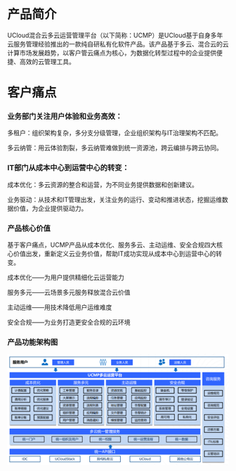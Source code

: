 # 产品简介

UCloud混合云多云运营管理平台（以下简称：UCMP）是UCloud基于自身多年云服务管理经验推出的一款纯自研私有化软件产品。该产品基于多云、混合云的云计算市场发展趋势，以客户管云痛点为核心，为数据化转型过程中的企业提供便捷、高效的云管理工具。


# 客户痛点

### 业务部门关注用户体验和业务高效：
多租户：组织架构复杂，多分支分级管理，企业组织架构与IT治理架构不匹配。

多云纳管：用云体验割裂，多云纳管难做到统一资源池，跨云编排与跨云协同。

### IT部门从成本中心到运营中心的转变：
成本优化：多云资源的整合和运营，为不同业务提供数据和创新建议。

业务驱动：从技术和IT管理出发，关注业务的运行、变动和推进状态，挖掘运维数据价值，为企业提供驱动力。


### 产品核心价值

基于客户痛点，UCMP产品从成本优化、服务多云、主动运维、安全合规四大核心价值出发，重新定义云业务价值，帮助IT成功实现从成本中心到运营中心的转变。

成本优化——为用户提供精细化云运营能力

服务多元——云场景多元服务释放混合云价值

主动运维——用技术降低用户运维难度

安全合规——为业务打造更安全合规的云环境

### 产品功能架构图

![UCMP产品功能架构图](/images/product_introduction.png)
